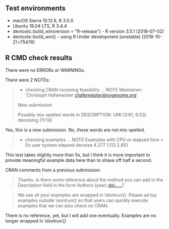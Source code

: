## Test environments
* macOS Sierra 10.12.6, R 3.5.0
* Ubuntu 18.04 LTS, R 3.4.4
* devtools::build_win(version = "R-release") - R version 3.5.1 (2018-07-02)
* devtools::build_win() - using R Under development (unstable) (2018-10-21 r75476)

## R CMD check results

There were no ERRORs or WARNINGs. 

There were 2 NOTEs:

> * checking CRAN incoming feasibility ... NOTE
> Maintainer: 'Christoph Hafemeister <chafemeister@nygenome.org>'
> 
> New submission
> 
> Possibly mis-spelled words in DESCRIPTION:
>   UMI (3:61, 6:53)
>   denoising (11:14)

Yes, this is a new submission. No, these words are not mis-spelled.

> * checking examples ... NOTE
> Examples with CPU or elapsed time > 5s
>          user system elapsed
> denoise 4.277  1.113   2.851

This test takes slightly more than 5s, but I think it is more important to 
provide meaningful example data here than to shave off half a second.

CRAN comments from a previous submission:

> Thanks. Is there some reference about the method you can add in the
> Description field in the form Authors (year) <doi:.....>?

> We see all your examples are wrapped in \dontrun{}. Please ad toy
> examples outside \sontrun{} so that users can quickly execute examples
> that we can also check on CRAN.

There is no reference, yet, but I will add one eventually. Examples are no
longer wrapped in \dontrun{}
